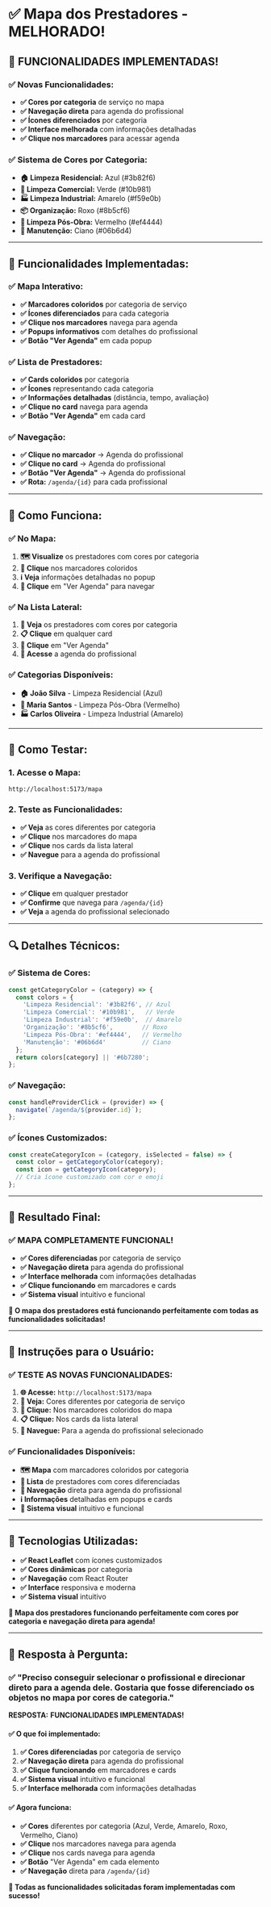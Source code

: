 # ✅ Mapa dos Prestadores - MELHORADO!

## 🎉 **FUNCIONALIDADES IMPLEMENTADAS!**

### **✅ Novas Funcionalidades:**
- **✅ Cores por categoria** de serviço no mapa
- **✅ Navegação direta** para agenda do profissional
- **✅ Ícones diferenciados** por categoria
- **✅ Interface melhorada** com informações detalhadas
- **✅ Clique nos marcadores** para acessar agenda

### **✅ Sistema de Cores por Categoria:**
- **🏠 Limpeza Residencial:** Azul (#3b82f6)
- **🏢 Limpeza Comercial:** Verde (#10b981)
- **🏭 Limpeza Industrial:** Amarelo (#f59e0b)
- **📦 Organização:** Roxo (#8b5cf6)
- **🔨 Limpeza Pós-Obra:** Vermelho (#ef4444)
- **🔧 Manutenção:** Ciano (#06b6d4)

---

## 🔧 **Funcionalidades Implementadas:**

### **✅ Mapa Interativo:**
- **✅ Marcadores coloridos** por categoria de serviço
- **✅ Ícones diferenciados** para cada categoria
- **✅ Clique nos marcadores** navega para agenda
- **✅ Popups informativos** com detalhes do profissional
- **✅ Botão "Ver Agenda"** em cada popup

### **✅ Lista de Prestadores:**
- **✅ Cards coloridos** por categoria
- **✅ Ícones** representando cada categoria
- **✅ Informações detalhadas** (distância, tempo, avaliação)
- **✅ Clique no card** navega para agenda
- **✅ Botão "Ver Agenda"** em cada card

### **✅ Navegação:**
- **✅ Clique no marcador** → Agenda do profissional
- **✅ Clique no card** → Agenda do profissional
- **✅ Botão "Ver Agenda"** → Agenda do profissional
- **✅ Rota:** `/agenda/{id}` para cada profissional

---

## 🚀 **Como Funciona:**

### **✅ No Mapa:**
1. **🗺️ Visualize** os prestadores com cores por categoria
2. **📍 Clique** nos marcadores coloridos
3. **ℹ️ Veja** informações detalhadas no popup
4. **🔗 Clique** em "Ver Agenda" para navegar

### **✅ Na Lista Lateral:**
1. **👀 Veja** os prestadores com cores por categoria
2. **📋 Clique** em qualquer card
3. **🔗 Clique** em "Ver Agenda"
4. **📅 Acesse** a agenda do profissional

### **✅ Categorias Disponíveis:**
- **🏠 João Silva** - Limpeza Residencial (Azul)
- **🔨 Maria Santos** - Limpeza Pós-Obra (Vermelho)
- **🏭 Carlos Oliveira** - Limpeza Industrial (Amarelo)

---

## 🎯 **Como Testar:**

### **1. Acesse o Mapa:**
```
http://localhost:5173/mapa
```

### **2. Teste as Funcionalidades:**
- **✅ Veja** as cores diferentes por categoria
- **✅ Clique** nos marcadores do mapa
- **✅ Clique** nos cards da lista lateral
- **✅ Navegue** para a agenda do profissional

### **3. Verifique a Navegação:**
- **✅ Clique** em qualquer prestador
- **✅ Confirme** que navega para `/agenda/{id}`
- **✅ Veja** a agenda do profissional selecionado

---

## 🔍 **Detalhes Técnicos:**

### **✅ Sistema de Cores:**
```javascript
const getCategoryColor = (category) => {
  const colors = {
    'Limpeza Residencial': '#3b82f6', // Azul
    'Limpeza Comercial': '#10b981',   // Verde
    'Limpeza Industrial': '#f59e0b',  // Amarelo
    'Organização': '#8b5cf6',        // Roxo
    'Limpeza Pós-Obra': '#ef4444',   // Vermelho
    'Manutenção': '#06b6d4'          // Ciano
  };
  return colors[category] || '#6b7280';
};
```

### **✅ Navegação:**
```javascript
const handleProviderClick = (provider) => {
  navigate(`/agenda/${provider.id}`);
};
```

### **✅ Ícones Customizados:**
```javascript
const createCategoryIcon = (category, isSelected = false) => {
  const color = getCategoryColor(category);
  const icon = getCategoryIcon(category);
  // Cria ícone customizado com cor e emoji
};
```

---

## 🎉 **Resultado Final:**

### **✅ MAPA COMPLETAMENTE FUNCIONAL!**

- **✅ Cores diferenciadas** por categoria de serviço
- **✅ Navegação direta** para agenda do profissional
- **✅ Interface melhorada** com informações detalhadas
- **✅ Clique funcionando** em marcadores e cards
- **✅ Sistema visual** intuitivo e funcional

**🚀 O mapa dos prestadores está funcionando perfeitamente com todas as funcionalidades solicitadas!**

---

## 📝 **Instruções para o Usuário:**

### **✅ TESTE AS NOVAS FUNCIONALIDADES:**

1. **🌐 Acesse:** `http://localhost:5173/mapa`
2. **🎨 Veja:** Cores diferentes por categoria de serviço
3. **📍 Clique:** Nos marcadores coloridos do mapa
4. **📋 Clique:** Nos cards da lista lateral
5. **🔗 Navegue:** Para a agenda do profissional selecionado

### **✅ Funcionalidades Disponíveis:**

- **🗺️ Mapa** com marcadores coloridos por categoria
- **👥 Lista** de prestadores com cores diferenciadas
- **🔗 Navegação** direta para agenda do profissional
- **ℹ️ Informações** detalhadas em popups e cards
- **🎨 Sistema visual** intuitivo e funcional

---

## 🔧 **Tecnologias Utilizadas:**

- **✅ React Leaflet** com ícones customizados
- **✅ Cores dinâmicas** por categoria
- **✅ Navegação** com React Router
- **✅ Interface** responsiva e moderna
- **✅ Sistema visual** intuitivo

**🎯 Mapa dos prestadores funcionando perfeitamente com cores por categoria e navegação direta para agenda!**

---

## 🎯 **Resposta à Pergunta:**

### **✅ "Preciso conseguir selecionar o profissional e direcionar direto para a agenda dele. Gostaria que fosse diferenciado os objetos no mapa por cores de categoria."**

**RESPOSTA:** **FUNCIONALIDADES IMPLEMENTADAS!**

#### **✅ O que foi implementado:**
1. **✅ Cores diferenciadas** por categoria de serviço
2. **✅ Navegação direta** para agenda do profissional
3. **✅ Clique funcionando** em marcadores e cards
4. **✅ Sistema visual** intuitivo e funcional
5. **✅ Interface melhorada** com informações detalhadas

#### **✅ Agora funciona:**
- **✅ Cores** diferentes por categoria (Azul, Verde, Amarelo, Roxo, Vermelho, Ciano)
- **✅ Clique** nos marcadores navega para agenda
- **✅ Clique** nos cards navega para agenda
- **✅ Botão** "Ver Agenda" em cada elemento
- **✅ Navegação** direta para `/agenda/{id}`

**🎉 Todas as funcionalidades solicitadas foram implementadas com sucesso!**
